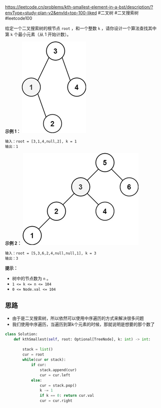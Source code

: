 https://leetcode.cn/problems/kth-smallest-element-in-a-bst/description/?envType=study-plan-v2&envId=top-100-liked
#二叉树  #二叉搜索树 #leetcode100 



给定一个二叉搜索树的根节点 `root` ，和一个整数 `k` ，请你设计一个算法查找其中第 `k` 个最小元素（从 1 开始计数）。

**示例 1：**
![](../../assets/Pasted%20image%2020230911170644.png)
```
输入：root = [3,1,4,null,2], k = 1
输出：1
```


**示例 2：**
![](../../assets/Pasted%20image%2020230911170718.png)
```
输入：root = [5,3,6,2,4,null,null,1], k = 3
输出：3
```

**提示：**

- 树中的节点数为 `n` 。
- `1 <= k <= n <= 104`
- `0 <= Node.val <= 104`

## 思路

- 由于是二叉搜索树，所以依然可以使用中序遍历的方式来解决很多问题
- 我们使用中序遍历，当遍历到第k个元素的时候，那就说明是想要的那个数了

```python
class Solution:
    def kthSmallest(self, root: Optional[TreeNode], k: int) -> int:
        
        stack = list()
        cur = root
        while(cur or stack):
            if cur:
                stack.append(cur)
                cur = cur.left
            else:
                cur = stack.pop()
                k -= 1
                if k == 0: return cur.val
                cur = cur.right
```